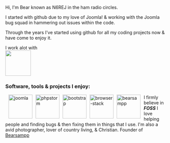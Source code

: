 Hi, I'm Bear known as N6REJ in the ham radio circles.  

I started with github due to my love of Joomla! & working with the Joomla bug squad in hammering out issues within the code.  

Through the years I've started using github for all my coding projects now & have come to enjoy it.  

I work alot with
 <br />
 <span style="height: 80px;">
 <a href="https://am-graphix.com"><img src="http://n6rej.github.io/images/AMGLogo2019-justlogo500.jpg" height="80px" /></a>
 </span>
<h3>Software, tools & projects I enjoy:</h3>

<div style="padding-left: 5px; padding-right: 5px; float: left;">
<img alt="joomla" style="padding-left: 5px; padding-right: 5px; float: left;" src="https://cdn.joomla.org/images/Joomla_logo.png" height="75px" width="75px"/>
<img alt="phpstorm" style="padding-left: 5px; padding-right: 5px; float: left;" src="http://n6rej.github.io/images/phpstorm.png" height="75px" width="auto"/>
<img alt="bootstrap" style="padding-left: 5px; padding-right: 5px; float: left;" src="http://n6rej.github.io/images/bootstrap.png" height="75px" width="auto"/>
<img alt="browser-stack" style="padding-left: 5px; padding-right: 5px; float: left;" src="http://n6rej.github.io/images/browser-stack.png" height="75px" width="auto"/>
<img alt="bearsampp" style="padding-left: 5px; padding-right: 5px; float: left;" src="https://github.com/N6REJ/n6rej.github.io/assets/1850089/a86be0cd-a463-4107-9ec3-a6b8756776b1" height="75px" width="auto"/>
</div>
<div class="clearfix"></div>



I firmly believe in ***FOSS*** 
I love helping people and finding bugs & then fixing them in things that I use.
I'm also a avid photographer, lover of country living, & Christian.
Founder of <a href="http://bearsampp.com">Bearsampp</a>
